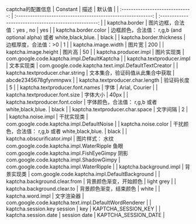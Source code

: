 
captcha的配置信息
|             Constant             |                             描述                             |                        默认值                         |
| :------------------------------: | :----------------------------------------------------------: | :---------------------------------------------------: |
|          kaptcha.border          |                  图片边框，合法值：yes , no                  |                          yes                          |
|       kaptcha.border.color       | 边框颜色，合法值： r,g,b (and optional alpha) 或者 white,black,blue. |                         black                         |
|     kaptcha.border.thickness     |                     边框厚度，合法值：>0                     |                           1                           |
|       kaptcha.image.width        |                            图片宽                            |                          200                          |
|       kaptcha.image.height       |                            图片高                            |                          50                           |
|      kaptcha.producer.impl       |                          图片实现类                          |      com.google.code.kaptcha.impl.DefaultKaptcha      |
|    kaptcha.textproducer.impl     |                          文本实现类                          | com.google.code.kaptcha.text.impl.DefaultTextCreator  |
| kaptcha.textproducer.char.string |               文本集合，验证码值从此集合中获取               |                 abcde2345678gfynmnpwx                 |
| kaptcha.textproducer.char.length |                          验证码长度                          |                           5                           |
| kaptcha.textproducer.font.names  |                             字体                             |                    Arial, Courier                     |
|  kaptcha.textproducer.font.size  |                           字体大小                           |                         40px                          |
| kaptcha.textproducer.font.color  |       字体颜色，合法值： r,g,b  或者 white,black,blue.       |                         black                         |
| kaptcha.textproducer.char.space  |                           文字间隔                           |                           2                           |
|        kaptcha.noise.impl        |                          干扰实现类                          |       com.google.code.kaptcha.impl.DefaultNoise       |
|       kaptcha.noise.color        |       干扰颜色，合法值： r,g,b 或者 white,black,blue.        |                         black                         |
|   kaptcha.obscurificator.impl    | 图片样式： 水纹com.google.code.kaptcha.impl.WaterRipple 鱼眼com.google.code.kaptcha.impl.FishEyeGimpy 阴影com.google.code.kaptcha.impl.ShadowGimpy |       com.google.code.kaptcha.impl.WaterRipple        |
|     kaptcha.background.impl      |                          背景实现类                          |    com.google.code.kaptcha.impl.DefaultBackground     |
|  kaptcha.background.clear.from   |                    背景颜色渐变，开始颜色                    |                      light grey                       |
|   kaptcha.background.clear.to    |                    背景颜色渐变，结束颜色                    |                         white                         |
|        kaptcha.word.impl         |                          文字渲染器                          | com.google.code.kaptcha.text.impl.DefaultWordRenderer |
|   kaptcha.session.key session    |                             key                              |                  KAPTCHA_SESSION_KEY                  |
|       kaptcha.session.date       |                         session date                         |                 KAPTCHA_SESSION_DATE                  |

